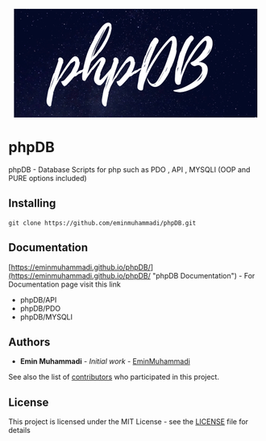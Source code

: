 <p align="center">
  <img src="/docs/phpDB.png">
</p>


# phpDB
phpDB - Database Scripts for php such as PDO , API , MYSQLI (OOP and PURE options included)
## Installing
```shell
git clone https://github.com/eminmuhammadi/phpDB.git
```
## Documentation
[https://eminmuhammadi.github.io/phpDB/](https://eminmuhammadi.github.io/phpDB/ "phpDB Documentation") - For Documentation page visit this link
- phpDB/API
- phpDB/PDO
- phpDB/MYSQLI
## Authors
* **Emin Muhammadi** - *Initial work* - [EminMuhammadi](https://github.com/eminmuhammadi)


See also the list of [contributors](https://github.com/eminmuhammadi/phpDB/contributors) who participated in this project.
## License
This project is licensed under the MIT License - see the [LICENSE](LICENSE) file for details

